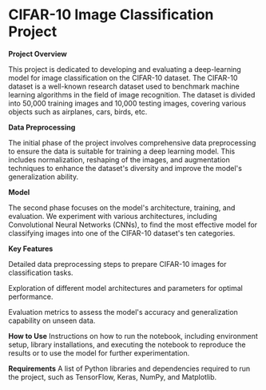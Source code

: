 # CIFAR-10 Image Classification Project

**Project Overview**

This project is dedicated to developing and evaluating a deep-learning model for image classification on the CIFAR-10 dataset. The CIFAR-10 dataset is a well-known research dataset used to benchmark machine learning algorithms in the field of image recognition. The dataset is divided into 50,000 training images and 10,000 testing images, covering various objects such as airplanes, cars, birds, etc.

**Data Preprocessing**

The initial phase of the project involves comprehensive data preprocessing to ensure the data is suitable for training a deep learning model. This includes normalization, reshaping of the images, and augmentation techniques to enhance the dataset's diversity and improve the model's generalization ability.

**Model**

The second phase focuses on the model's architecture, training, and evaluation. We experiment with various architectures, including Convolutional Neural Networks (CNNs), to find the most effective model for classifying images into one of the CIFAR-10 dataset's ten categories.

**Key Features**

Detailed data preprocessing steps to prepare CIFAR-10 images for classification tasks.

Exploration of different model architectures and parameters for optimal performance.

Evaluation metrics to assess the model's accuracy and generalization capability on unseen data.

**How to Use**
Instructions on how to run the notebook, including environment setup, library installations, and executing the notebook to reproduce the results or to use the model for further experimentation.

**Requirements**
A list of Python libraries and dependencies required to run the project, such as TensorFlow, Keras, NumPy, and Matplotlib.
